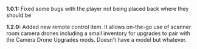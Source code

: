 **1.0.1:** Fixed some bugs with the player not being placed back where they should be

**1.2.0:** Added new remote control item. It allows on-the-go use of scanner room camera drones including a small inventory for upgrades to pair with the Camera Drone Upgrades mods. Doesn't have a model but whatever. 
